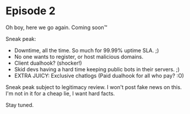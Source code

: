 # Episode 2
Oh boy, here we go again. Coming soon™

Sneak peak:  
* Downtime, all the time. So much for 99.99% uptime SLA. ;) 
* No one wants to register, or host malicious domains. 
* Client dualhook? (shocker!)
* Skid devs having a hard time keeping public bots in their servers. ;) 
* EXTRA JUICY: Exclusive chatlogs (Paid dualhook for all who pay? :O)

Sneak peak subject to legitimacy review. I won't post fake news on this.  
I'm not in it for a cheap lie, I want hard facts.  
  
Stay tuned.  
